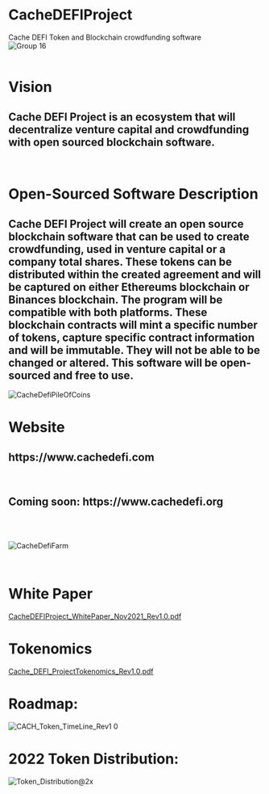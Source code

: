 # CacheDEFIProject
Cache DEFI Token and Blockchain crowdfunding software
<br>
![Group 16](https://user-images.githubusercontent.com/87903773/126871294-975a0f26-339e-417f-b1ab-b97b300e6721.png)
<br><br>
# Vision 
<h2>Cache DEFI Project is an ecosystem that will decentralize venture capital and crowdfunding with open sourced blockchain software.</h2>
<br>
<h1> Open-Sourced Software Description </h1>
<h2>Cache DEFI Project will create an open source blockchain software that can be used to create crowdfunding, used in venture capital or a company total shares. These tokens can be distributed within the created agreement and will be captured on either Ethereums blockchain or Binances blockchain.  The program will be compatible with both platforms.  These blockchain contracts will mint a specific number of tokens, capture specific contract information and will be immutable.  They will not be able to be changed or altered. This software will be open-sourced and free to use. </h2>

![CacheDefiPileOfCoins](https://user-images.githubusercontent.com/87903773/126871537-f9b472e7-5136-4900-94ba-fc61ffcf4a8f.jpg)

<h1> Website </h1>
<h2>https://www.cachedefi.com</h2>
<br>
<h2>Coming soon: https://www.cachedefi.org</h2>
<br>
<br>

![CacheDefiFarm](https://user-images.githubusercontent.com/87903773/129487592-7464b1b9-0c0a-45fa-8765-b6cef37869e1.jpg)

<br>

# White Paper 
[CacheDEFIProject_WhitePaper_Nov2021_Rev1.0.pdf](https://github.com/ShaneCalderDuckyA50/CacheDEFIProject/files/7694801/CacheDEFIProject_WhitePaper_Nov2021_Rev1.0.pdf)
<br>

# Tokenomics
[Cache_DEFI_ProjectTokenomics_Rev1.0.pdf](https://github.com/ShaneCalderDuckyA50/CacheDEFIProject/files/7694802/Cache_DEFI_ProjectTokenomics_Rev1.0.pdf)
<br>

# Roadmap:
![CACH_Token_TimeLine_Rev1 0](https://user-images.githubusercontent.com/87903773/145624497-ed242d97-ea08-449f-8f77-602b3a42af4c.png)
<br>

# 2022 Token Distribution:
![Token_Distribution@2x](https://user-images.githubusercontent.com/87903773/145624627-1300b54d-1753-4e92-9c73-6eb3d615fe08.png)
<br>





